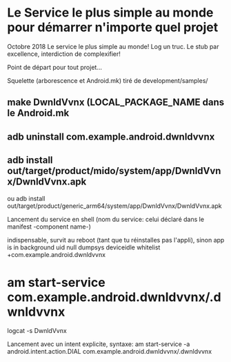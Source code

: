 # Le Service le plus simple au monde pour démarrer n'importe quel projet

 Octobre 2018
 Le service le plus simple au monde! Log un truc. Le stub par excellence, interdiction de complexifier!
 
 Point de départ pour tout projet...
  
 Squelette (arborescence et Android.mk) tiré de development/samples/
 ## make DwnldVvnx (LOCAL_PACKAGE_NAME dans le Android.mk
 
 ## adb uninstall com.example.android.dwnldvvnx
 
 
 ## adb install out/target/product/mido/system/app/DwnldVvnx/DwnldVvnx.apk
 ou
 adb install out/target/product/generic_arm64/system/app/DwnldVvnx/DwnldVvnx.apk
 
 Lancement du service en shell (nom du service: celui déclaré dans le manifest -component name-) 
 
 indispensable, survit au reboot (tant que tu réinstalles pas l'appli), sinon app is in background uid null
 dumpsys deviceidle whitelist +com.example.android.dwnldvvnx
 
 # am start-service com.example.android.dwnldvvnx/.dwnldvvnx  
  
 
 logcat -s DwnldVvnx
 
 
 Lancement avec un intent explicite, syntaxe:
 am start-service -a android.intent.action.DIAL com.example.android.dwnldvvnx/.dwnldvvnx

 
 


